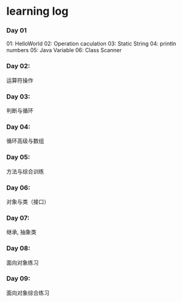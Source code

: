 # learning log 
### Day 01  
  01: HelloWorld 
  02: Operation caculation 
  03: Static String 
  04: println numbers 
  05: Java Variable 
  06: Class Scanner 
### Day 02:
运算符操作 
### Day 03: 
判断与循环 
### Day 04: 
循环高级与数组 
### Day 05:
方法与综合训练
### Day 06: 
对象与类（接口） 
### Day 07: 
继承, 抽象类
### Day 08:
面向对象练习
### Day 09:
面向对象综合练习
